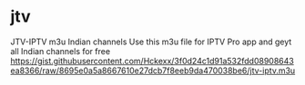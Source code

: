 # jtv
JTV-IPTV m3u Indian channels
Use this m3u file for IPTV Pro app and geyt all Indian channels for free
https://gist.githubusercontent.com/Hckexx/3f0d24c1d91a532fdd08908643ea8366/raw/8695e0a5a8667610e27dcb7f8eeb9da470038be6/jtv-iptv.m3u

